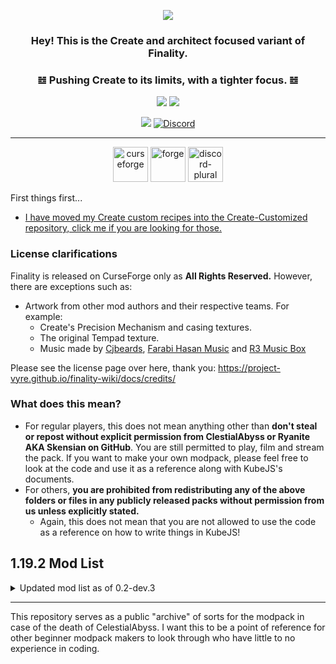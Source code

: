 <p align="center" dir="auto"><a href="https://"><img src="https://i.imgur.com/WZuAbhb.png"></a></p>


### <p align="center" dir="auto"> Hey! This is the Create and architect focused variant of Finality.</p>
### <p align="center" dir="auto">𝌤 Pushing Create to its limits, with a tighter focus. 𝌤</p>
<p align="center" dir="auto"><a href="https://"><img src="https://img.shields.io/badge/1.19.2%20Modpack%20variant%20status-Public%20Beta-EB459E"></a> <a href="https://"><img src="https://img.shields.io/badge/1.18.2%20Modpack%20variant%20status-Public%20Beta-8847ff"></a></p>

<p align="center" dir="auto"><a href="https://"><img src="https://img.shields.io/badge/Available%20for-1.19.2%20%C2%A7%201.18.2-8450ff"></a> <a href="https://"><img alt="Discord" src="https://img.shields.io/discord/734146194397200424?color=%235865F2&label=Discord&logo=discord&logoColor=%23FFFFFF"></a>

***
  
<p align="center" dir="auto"> <img alt="curseforge" height="56" src="https://cdn.jsdelivr.net/npm/@intergrav/devins-badges@3/assets/cozy/available/curseforge_vector.svg"> <img alt="forge" height="56" src="https://cdn.jsdelivr.net/npm/@intergrav/devins-badges@3/assets/cozy/supported/forge_vector.svg"> <img alt="discord-plural" height="56" src="https://cdn.jsdelivr.net/npm/@intergrav/devins-badges@3/assets/cozy/social/discord-plural_vector.svg"> </p>
  
First things first...
* [I have moved my Create custom recipes into the Create-Customized repository, click me if you are looking for those.](https://github.com/CelestialAbyss/Create-Customized)
  
### License clarifications
Finality is released on CurseForge only as **All Rights Reserved.**
However, there are exceptions such as:
- Artwork from other mod authors and their respective teams. For example:
  - Create's Precision Mechanism and casing textures.
  - The original Tempad texture.
  - Music made by [Cjbeards](https://www.youtube.com/@cjbeardsofficial), [Farabi Hasan Music](https://www.youtube.com/@FarabiHasanMusic) and [R3 Music Box](https://www.youtube.com/@r3musicbox_en)

Please see the license page over here, thank you: https://project-vyre.github.io/finality-wiki/docs/credits/

### What does this mean?
* For regular players, this does not mean anything other than **don't steal or repost without explicit permission from ClestialAbyss or Ryanite AKA Skensian on GitHub**. You are still permitted to play, film and stream the pack. If you want to make your own modpack, please feel free to look at the code and use it as a reference along with KubeJS's documents.
* For others, **you are prohibited from redistributing any of the above folders or files in any publicly released packs without permission from us unless explicitly stated.** 
  * Again, this does not mean that you are not allowed to use the code as a reference on how to write things in KubeJS!

## 1.19.2 Mod List

<details>

<summary>Updated mod list as of 0.2-dev.3</summary>

Not alphabetically sorted.

- Not Enough Animations (by tr7zw)
- Cucumber Library (by BlakeBr0)
- The Graveyard (FORGE) (by finallion_13)
- YUNG's Better Ocean Monuments (Forge) (by YUNGNICKYOUNG)
- Extended Crafting (by BlakeBr0)
- Overflowing Bars [Forge & Fabric] (by Fuzs)
- Abnormals Delight (by TeamAbnormals)
- Spice of Life: Apple Pie Edition (by Anthxny)
- Structure Gel API (by ModdingLegacy)
- Vertical Slabs Compat (by MehVahdJukaar)
- Login Protection[Forge/Fabric] (by someaddon)
- Construction Wand (by ThetaDev)
- Cycle Paintings (by Serilum)
- Savage Ender Dragon[Forge/Fabric] (by someaddon)
- Server Performance - Smooth Chunk Save[Forge/Fabric] (by someaddon)
- Wildfire's Female Gender Mod (Forge) (by WildfireRomeoMC)
- Jade Addons (Forge) (by Snownee)
- Better Compatibility Checker (by Gaz_)
- Quark Oddities (by Vazkii)
- Real Camera (by xTracr)
- Gardens of the Dead (by ochotonida)
- Cloud Storage (by sbom_xela)
- Torchmaster (by xalcon)
- Puzzles Lib [Forge & Fabric] (by Fuzs)
- KubeJS Create (by LatvianModder)
- The Salt (by mortuusars)
- Structure Essentials[Forge/Fabric] (by someaddon)
- YUNG's Better Desert Temples (Forge) (by YUNGNICKYOUNG)
- FerriteCore (Forge) (by malte0811)
- CorgiLib (by Corgi_Taco)
- Better Combat [Fabric & Forge] (by daedelus_dev)
- Enigmatic Legacy (by Aizistral)
- MmmMmmMmmMmm (Target Dummy) (by MehVahdJukaar)
- Monobank (by mortuusars)
- Easy Anvils [Forge & Fabric] (by Fuzs)
- Moonlight Lib (by MehVahdJukaar)
- Farmer's Delight (by vectorwing)
- Create Chunkloading (by embeddedt)
- Create Enchantment Industry (by DragonsPlus)
- Blueprint (by TeamAbnormals)
- FTB Ranks (Forge) (by FTB)
- KubeJS (by LatvianModder)
- Nicer Rain (by LatvianModder)
- Better chunk loading[Forge/Fabric] (by someaddon)
- Artifacts (by ochotonida)
- EnderTanks (by ShetiPhian)
- Not Enough Recipe Book [NERB] (by SSKirillSS)
- Nyctophobia (FORGE) (by finallion_13)
- Waystones (by BlayTheNinth)
- Better Climbing (by artemisSystem)
- Easy Shulker Boxes [Forge & Fabric] (by Fuzs)
- ModernFix (by embeddedt)
- Controlling (by Jaredlll08)
- Enchantment Descriptions (by DarkhaxDev)
- Starlight (Forge) (by Spottedstar)
- Upgraded Tools (by Rolfmao)
- Etched (by moonflowerteam)
- Personality (by TeamAbnormals)
- YUNG's Better Mineshafts (Forge) (by YUNGNICKYOUNG)
- fix GPU memory leak[Forge/Fabric] (by someaddon)
- Better Third Person (by Socolio)
- Chunky (Forge) (by pop4959)
- Catalogue (by MrCrayfish)
- Loot Beams: Relooted! (by shiroroku)
- Polymorph (Fabric/Forge/Quilt) (by TheIllusiveC4)
- YUNG's Better Witch Huts (Forge) (by YUNGNICKYOUNG)
- FTB XMod Compat (by FTB)
- End Remastered (by jack_bagel)
- Jade 🔍 (by Snownee)
- FTB Backups 2 (by FTB)
- Lootr (Forge) (by Noobanidus)
- Cupboard (by someaddon)
- Crafting Tweaks (by BlayTheNinth)
- Neko's Enchanted Books (by Nekomaster1000)
- FTB Quests Optimizer (by big_energy)
- Toast Control (by Shadows_of_Fire)
- Create Cafe (by Myst)
- AttributeFix (by DarkhaxDev)
- EnderChests (by ShetiPhian)
- Alex's Mobs (by sbom_xela)
- Pollen (by moonflowerteam)
- YUNG's Better End Island (Forge) (by YUNGNICKYOUNG)
- Portable Hole (by Fuzs)
- Just Enough Resources (JER) (by way2muchnoise)
- Create Slice & Dice (by possible_triangle)
- Collective (by Serilum)
- SuperMartijn642's Config Lib (by SuperMartijn642)
- Cloth Config API (Fabric/Forge) (by shedaniel)
- Architect's Palette (by Jsburg)
- Rhino (by LatvianModder)
- PlayerRevive (by CreativeMD)
- YUNG's Bridges (Forge) (by YUNGNICKYOUNG)
- Enhanced Audio (Sound Pack) (by Frawzy)
- Universal Bone Meal [Forge & Fabric] (by Fuzs)
- Audio Extension for FancyMenu [Forge] (by Keksuccino)
- Paper Doll [Forge & Fabric] (by Fuzs)
- The Aether (by TheAetherTeam)
- Ponder for KubeJS (by Lytho)
- Xaero's World Map (by xaero96)
- Kotlin for Forge (by thedarkcolour)
- Fast Leaf Decay (by olafskiii)
- Connectivity[Forge/Fabric] (by someaddon)
- Upgraded Netherite : Creativerite (by Rolfmao)
- Mystical Agradditions (by BlakeBr0)
- Supplementaries (by MehVahdJukaar)
- Just Enough Painting Previews (JEPP) (by MehVahdJukaar)
- Baubley Heart Canisters (by traverse_joe)
- Loot Journal (by Obscuria)
- Obscure API (Forge) (by Obscuria)
- TerraBlender (Forge) (by TheAdubbz)
- Clumps (by Jaredlll08)
- ESSENTIAL Mod (by SparkUniverse_)
- Aquamirae (Forge) (by Obscuria)
- Lodestone (by LodestarMC)
- GeckoLib (by Gecko)
- Handcrafted (by kekie6)
- LootJS: KubeJS Addon (by Lytho)
- spark (by Iucko)
- Healing Campfire (by Serilum)
- Client Crafting (by someaddon)
- Clayworks (by TeamAbnormals)
- YUNG's Better Nether Fortresses (Forge) (by YUNGNICKYOUNG)
- Embeddium (by embeddedt)
- Tips (by DarkhaxDev)
- Resourceful Lib (by ThatGravyBoat)
- Tiny Skeletons [Forge & Fabric] (by Fuzs)
- Block Runner [Forge & Fabric] (by Fuzs)
- Decorative Blocks (by stohun)
- playerAnimator (by KosmX)
- Create Mechanical Extruder (by oierbravo_mc)
- Explorer's Compass (by Chaosyr)
- Armor Stand Shift Swap (by alan72104)
- Better Advancements (by way2muchnoise)
- LibX (by noeppinoeppi)
- FancyMenu [Forge] (by Keksuccino)
- Golden Hopper (by MrCrayfish)
- Configured (by MrCrayfish)
- Boatload (by TeamAbnormals)
- Apotheosis (by Shadows_of_Fire)
- AppleSkin (by squeek502)
- YUNG's Better Dungeons (Forge) (by YUNGNICKYOUNG)
- Buzzier Bees (by TeamAbnormals)
- Architectury API (Fabric/Forge) (by shedaniel)
- Some Assembly Required (by ochotonida)
- Simple Discord RPC [Forge/Fabric/Quilt] (by hypherionsa)
- Carry On (by Tschipp)
- Dimensional Paintings (by Mrbysco)
- PolyLib (by Official_CreeperHost)
- Chalk (by mortuusars)
- Biomes O' Plenty (by Forstride)
- Hourglass (by DuckyCrayfish)
- Traveler's Titles (Forge) (by YUNGNICKYOUNG)
- Simple Voice Chat (by henkelmax)
- Domestication Innovation (by sbom_xela)
- Text Animator (by Snownee)
- Nature's Compass (by Chaosyr)
- Mob Grinding Utils (by vadis365)
- Villager Names (by Serilum)
- Pickle Tweaks (by BlakeBr0)
- Goblin Traders (by MrCrayfish)
- Upgraded Netherite (by Rolfmao)
- FTB Library (Forge) (by FTB)
- Friendly Fire (by DarkhaxDev)
- Atmospheric (by TeamAbnormals)
- Gadgets Against Grind (by MaxNeedsSnacks)
- MoreJS (by Lytho)
- Coloured Tooltips (by DarkhaxDev)
- YUNG's Extras (Forge) (by YUNGNICKYOUNG)
- Upgraded Netherite : Items (by Rolfmao)
- Observable (by tasgon)
- Caelus API (Forge) (by TheIllusiveC4)
- Autumnity (by TeamAbnormals)
- Backpacked (by MrCrayfish)
- Visual Workbench [Forge & Fabric] (by Fuzs)
- Ad Astra (by AlexNijjar)
- Incubation (by TeamAbnormals)
- Grimoire of Gaia (by Silentine_)
- Gateways to Eternity (by Shadows_of_Fire)
- Snow! Real Magic! ⛄ (Forge) (by Snownee)
- Curios API (Forge) (by TheIllusiveC4)
- Default Options (by BlayTheNinth)
- EnhancedVisual Pixelated (by CreativeMD)
- Eccentric Tome (by EccentricVamp)
- Auudio [Forge] (by Keksuccino)
- Create Crafts & Additions (by MRHminer)
- YUNG's API (Forge) (by YUNGNICKYOUNG)
- Sooty Chimneys (by mortuusars)
- Max Health Fix (by DarkhaxDev)
- Comforts (Fabric/Forge/Quilt) (by TheIllusiveC4)
- Elytra Slot (Fabric/Forge/Quilt) (by TheIllusiveC4)
- Create Deco (by talrey)
- NetJS (KubeJS Addon) (by devaverin)
- Neapolitan (by TeamAbnormals)
- Supplementaries Squared (by plantspookable)
- Xaero's Minimap (by xaero96)
- ConnectedTexturesMod (by tterrag1098)
- Create Central Kitchen (by DragonsPlus)
- Load My Resources [Forge] (by Keksuccino)
- AmbientSounds 5 (by CreativeMD)
- FTB Essentials (Forge & Fabric) (by FTB)
- Lil' Wings (by terrariumearth)
- Open Parties and Claims (by xaero96)
- Item Filters (by LatvianModder)
- Whisperwoods (by itsmeowdev)
- Blue Skies (by ModdingLegacy)
- Just Enough Items (JEI) (by mezz)
- Redirector [Modern] (by pOtAto__bOy)
- Clickable advancements[Forge/Fabric] (by someaddon)
- Quark (by Vazkii)
- Create (by simibubi)
- Mystical Agriculture (by BlakeBr0)
- AutoRegLib (by Vazkii)
- Konkrete [Forge] (by Keksuccino)
- L_Ender 's Cataclysm (by mcl_ender)
- Drippy Loading Screen [Forge] (by Keksuccino)
- Placebo (by Shadows_of_Fire)
- KleeSlabs (by BlayTheNinth)
- Macaw's Bridges (by sketch_macaw)
- Achievements Optimizer (by big_energy)
- Patchouli (by Vazkii)
- Tempad (by terrariumearth)
- SuperMartijn642's Core Lib (by SuperMartijn642)
- Upgraded Netherite : Ultimerite (by Rolfmao)
- Lazy DataFixerUpper(LazyDFU) [FORGE] (by Corgi_Taco)
- Upgraded Core (by Rolfmao)
- NetherPortalFix (by BlayTheNinth)
- ItemZoom (by mezz)
- Echo Chest [Forge & Fabric] (by Fuzs)
- Caupona (by khjxiaogu)
- Chunk Sending[Forge/Fabric] (by someaddon)
- Mouse Tweaks (by YaLTeR)
- Mystical Customization (by BlakeBr0)
- Savage & Ravage (by TeamAbnormals)
- Just Enough Effect Descriptions (JEED) (by MehVahdJukaar)
- Slightly Improved Font (32x) (by LatvianModder)
- FTB Quests (Forge) (by FTB)
- Woodworks (by TeamAbnormals)
- Yeetus Experimentus (by Sunekaer)
- ProbeJS (by Amygdaloideae)
- ImmediatelyFast (by RaphiMC)
- Red Power (by Obscuria)
- ShetiPhianCore (by ShetiPhian)
- Just Enough Professions (JEP) (by Mrbysco)
- Integrated API (by CraisinLord)
- Bookshelf (by DarkhaxDev)
- Chipped (by terrariumearth)
- Integrated Dungeons and Structures (by CraisinLord)
- Enhanced Celestials - Blood, Blue, & Harvest (Super) Moons (by Corgi_Taco)
- EnhancedVisuals (by CreativeMD)
- FTB Teams (Forge) (by FTB)
- YUNG's Better Jungle Temples (Forge) (by YUNGNICKYOUNG)
- Kiwi 🥝 (Forge) (by Snownee)
- Balm (Forge Edition) (by BlayTheNinth)
- Chunk Loaders (by SuperMartijn642)
- Travel Anchors (by CastCrafter)
- Resourceful Config (by ThatGravyBoat)
- Integrated Stronghold (by CraisinLord)
- Skin Layers 3D (Fabric/Forge) (by tr7zw)
- CreativeCore (by CreativeMD)
- Dark Paintings (by DarkhaxDev)
- Iron's Spells 'n Spellbooks (by Iron431)
- Citadel (by sbom_xela)
- Botarium (by CodexAdrian)

</details>

***

This repository serves as a public "archive" of sorts for the modpack in case of the death of CelestialAbyss. I want this to be a point of reference for other beginner modpack makers to look through who have little to no experience in coding.
